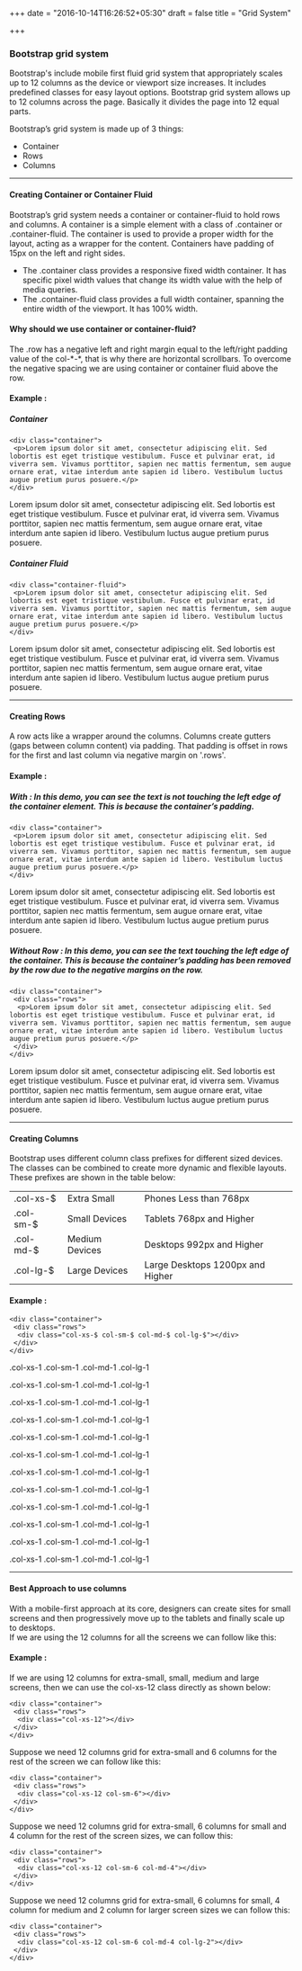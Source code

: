 +++
date = "2016-10-14T16:26:52+05:30"
draft = false
title = "Grid System"

+++

<h3>Bootstrap grid system</h3>
<p>Bootstrap's include mobile first fluid grid system that appropriately scales up to 12 columns as the device or viewport size increases. It includes predefined classes for easy layout options. Bootstrap grid system allows up to 12 columns across the page. Basically it divides the page into 12 equal parts.</p>
<p>Bootstrap’s grid system is made up of 3 things:</p>
<ul>
  <li>Container</li>
  <li>Rows</li>
  <li>Columns</li>
</ul>
<hr/>
<h4>Creating Container or Container Fluid</h4>
<p>Bootstrap’s grid system needs a container or container-fluid to hold rows and columns. A container is a simple element with a class of .container or .container-fluid. The container is used to provide a proper width for the layout, acting as a wrapper for the content. Containers have padding of 15px on the left and right sides.</p>
<ul>
  <li>The .container class provides a responsive fixed width container. It has specific pixel width values that change its width value with the help of media queries.</li>
  <li>The .container-fluid class provides a full width container, spanning the entire width of the viewport. It has 100% width.</li>
</ul>
<h4>Why should we use container or container-fluid?</h4>
<p>The .row has a negative left and right margin equal to the left/right padding value of the col-*-*, that is why there are horizontal scrollbars. To overcome the negative spacing we are using container or container fluid above the row.</p>
<h4>Example :</h4>
<h5>Container</h5>
<code>&lt;div class="container"&gt;<br/>&nbsp;&lt;p&gt;Lorem ipsum dolor sit amet, consectetur adipiscing elit. Sed lobortis est eget tristique vestibulum. Fusce et pulvinar erat, id viverra sem. Vivamus porttitor, sapien nec mattis fermentum, sem augue ornare erat, vitae interdum ante sapien id libero. Vestibulum luctus augue pretium purus posuere.&lt;/p&gt;<br/>&lt;/div&gt;</code>
<div class="container example-container">
  <p>Lorem ipsum dolor sit amet, consectetur adipiscing elit. Sed lobortis est eget tristique vestibulum. Fusce et pulvinar erat, id viverra sem. Vivamus porttitor, sapien nec mattis fermentum, sem augue ornare erat, vitae interdum ante sapien id libero. Vestibulum luctus augue pretium purus posuere.</p>
</div>
<h5>Container Fluid</h5>
<code>&lt;div class="container-fluid"&gt;<br/>&nbsp;&lt;p&gt;Lorem ipsum dolor sit amet, consectetur adipiscing elit. Sed lobortis est eget tristique vestibulum. Fusce et pulvinar erat, id viverra sem. Vivamus porttitor, sapien nec mattis fermentum, sem augue ornare erat, vitae interdum ante sapien id libero. Vestibulum luctus augue pretium purus posuere.&lt;/p&gt;<br/>&lt;/div&gt;</code>
<div class="container-fluid example-container">
  <p>Lorem ipsum dolor sit amet, consectetur adipiscing elit. Sed lobortis est eget tristique vestibulum. Fusce et pulvinar erat, id viverra sem. Vivamus porttitor, sapien nec mattis fermentum, sem augue ornare erat, vitae interdum ante sapien id libero. Vestibulum luctus augue pretium purus posuere.</p>
</div>
<hr/>
<h4>Creating Rows</h4>
<p>A row acts like a wrapper around the columns. Columns create gutters (gaps between column content) via padding. That padding is offset in rows for the first and last column via negative margin on '.rows'.</p>
<h4>Example :</h4>
<h5>With : In this demo, you can see the text is not touching the left edge of the container element. This is because the container’s padding.</h5>
<code>&lt;div class="container"&gt;<br/>&nbsp;&lt;p&gt;Lorem ipsum dolor sit amet, consectetur adipiscing elit. Sed lobortis est eget tristique vestibulum. Fusce et pulvinar erat, id viverra sem. Vivamus porttitor, sapien nec mattis fermentum, sem augue ornare erat, vitae interdum ante sapien id libero. Vestibulum luctus augue pretium purus posuere.&lt;/p&gt;<br/>&lt;/div&gt;</code>
<div class="container example-container">
  <p>Lorem ipsum dolor sit amet, consectetur adipiscing elit. Sed lobortis est eget tristique vestibulum. Fusce et pulvinar erat, id viverra sem. Vivamus porttitor, sapien nec mattis fermentum, sem augue ornare erat, vitae interdum ante sapien id libero. Vestibulum luctus augue pretium purus posuere.</p>
</div>
<h5>Without Row : In this demo, you can see the text touching the left edge of the container. This is because the container’s padding has been removed by the row due to the negative margins on the row.</h5>
<code>&lt;div class="container"&gt;<br/>&nbsp;&lt;div class="rows"&gt;<br/>&nbsp;&nbsp;&lt;p&gt;Lorem ipsum dolor sit amet, consectetur adipiscing elit. Sed lobortis est eget tristique vestibulum. Fusce et pulvinar erat, id viverra sem. Vivamus porttitor, sapien nec mattis fermentum, sem augue ornare erat, vitae interdum ante sapien id libero. Vestibulum luctus augue pretium purus posuere.&lt;/p&gt;<br/>&nbsp;&lt;/div&gt;<br/>&lt;/div&gt;</code>
<div class="container example-container">
  <div class="row">
    <p>Lorem ipsum dolor sit amet, consectetur adipiscing elit. Sed lobortis est eget tristique vestibulum. Fusce et pulvinar erat, id viverra sem. Vivamus porttitor, sapien nec mattis fermentum, sem augue ornare erat, vitae interdum ante sapien id libero. Vestibulum luctus augue pretium purus posuere.</p>
  </div>
</div>
<hr/>
<h4>Creating Columns</h4>
<p>Bootstrap uses different column class prefixes for different sized devices. The classes can be combined to create more dynamic and flexible layouts.
 These prefixes are shown in the table below:</p>
<table class="table">
  <tbody>
    <tr class="bg-success">
      <td>.col-xs-$</td>
      <td>Extra Small</td>
      <td>Phones Less than 768px</td>
    </tr>
    <tr class="bg-info">
      <td>.col-sm-$</td>
      <td>Small Devices</td>
      <td>Tablets 768px and Higher</td>
    </tr>
    <tr class="bg-warning">
      <td>.col-md-$</td>
      <td>Medium Devices</td>
      <td>Desktops 992px and Higher</td>
    </tr>
    <tr class="bg-danger">
      <td>.col-lg-$</td>
      <td>Large Devices</td>
      <td>Large Desktops 1200px and Higher</td>
    </tr>
  </tbody>
</table>
<h4>Example :</h4>
<code>&lt;div class="container"&gt;<br/>&nbsp;&lt;div class="rows"&gt;<br/>&nbsp;&nbsp;&lt;div class="col-xs-$ col-sm-$ col-md-$ col-lg-$"&gt;&lt;/div&gt;<br/>&nbsp;&lt;/div&gt;<br/>&lt;/div&gt;</code>

<div class="container-fluid">
  <div class="row">
    <div class="col-xs-1 example-wrapper-col">
      <p>.col-xs-1 .col-sm-1 .col-md-1 .col-lg-1</p>
    </div>
    <div class="col-xs-1 example-wrapper-col">
      <p>.col-xs-1 .col-sm-1 .col-md-1 .col-lg-1</p>
    </div>
    <div class="col-xs-1 example-wrapper-col">
      <p>.col-xs-1 .col-sm-1 .col-md-1 .col-lg-1</p>
    </div>
    <div class="col-xs-1 example-wrapper-col">
      <p>.col-xs-1 .col-sm-1 .col-md-1 .col-lg-1</p>
    </div>
    <div class="col-xs-1 example-wrapper-col">
      <p>.col-xs-1 .col-sm-1 .col-md-1 .col-lg-1</p>
    </div>
    <div class="col-xs-1 example-wrapper-col">
      <p>.col-xs-1 .col-sm-1 .col-md-1 .col-lg-1</p>
    </div>
    <div class="col-xs-1 example-wrapper-col">
      <p>.col-xs-1 .col-sm-1 .col-md-1 .col-lg-1</p>
    </div>
    <div class="col-xs-1 example-wrapper-col">
      <p>.col-xs-1 .col-sm-1 .col-md-1 .col-lg-1</p>
    </div>
    <div class="col-xs-1 example-wrapper-col">
      <p>.col-xs-1 .col-sm-1 .col-md-1 .col-lg-1</p>
    </div>
    <div class="col-xs-1 example-wrapper-col">
      <p>.col-xs-1 .col-sm-1 .col-md-1 .col-lg-1</p>
    </div>
    <div class="col-xs-1 example-wrapper-col">
      <p>.col-xs-1 .col-sm-1 .col-md-1 .col-lg-1</p>
    </div>
    <div class="col-xs-1 example-wrapper-col">
      <p>.col-xs-1 .col-sm-1 .col-md-1 .col-lg-1</p>
    </div>
  </div>
</div>
<hr/>
<h4>Best Approach to use columns</h4>
<p>With a mobile-first approach at its core, designers can create sites for small screens and then progressively move up to the tablets and finally scale up to desktops.
<br/>
If we are using the 12 columns for all the screens we can follow like this:
</p>
<h4>Example :</h4>
<p>If we are using 12 columns for extra-small, small, medium and large screens, then we can use the col-xs-12 class directly as shown below:</p>
<code>&lt;div class="container"&gt;<br/>&nbsp;&lt;div class="rows"&gt;<br/>&nbsp;&nbsp;&lt;div class="col-xs-12"&gt;&lt;/div&gt;<br/>&nbsp;&lt;/div&gt;<br/>&lt;/div&gt;</code>

<p>Suppose we need 12 columns grid for extra-small and 6 columns for the rest of the screen we can follow like this:</p>
<code>&lt;div class="container"&gt;<br/>&nbsp;&lt;div class="rows"&gt;<br/>&nbsp;&nbsp;&lt;div class="col-xs-12 col-sm-6"&gt;&lt;/div&gt;<br/>&nbsp;&lt;/div&gt;<br/>&lt;/div&gt;</code>

<p>Suppose we need 12 columns grid for extra-small, 6 columns for small and 4 column for the rest of the screen sizes, we can follow this:</p>
<code>&lt;div class="container"&gt;<br/>&nbsp;&lt;div class="rows"&gt;<br/>&nbsp;&nbsp;&lt;div class="col-xs-12 col-sm-6 col-md-4"&gt;&lt;/div&gt;<br/>&nbsp;&lt;/div&gt;<br/>&lt;/div&gt;</code>

<p>Suppose we need 12 columns grid for extra-small, 6 columns for small, 4 column for medium and 2 column for larger screen sizes we can follow this:</p>
<code>&lt;div class="container"&gt;<br/>&nbsp;&lt;div class="rows"&gt;<br/>&nbsp;&nbsp;&lt;div class="col-xs-12 col-sm-6 col-md-4 col-lg-2"&gt;&lt;/div&gt;<br/>&nbsp;&lt;/div&gt;<br/>&lt;/div&gt;</code>
